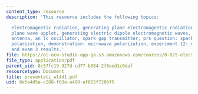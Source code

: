 ```yaml
---
content_type: resource
description: 'This resource includes the following topics:

  electromagnetic radiation, generating plane electromagnetic radiation, generating
  plane wave applet, generating electric dipole electromagnetic waves, quarter-wavelength
  antenna, an lc oscillator, spark gap transmitter, prs question: spark gap antenna,
  polarization, demonstration: microwave polarization, experiment 12: microwaves,
  and exam 3 results.'
file: https://ol-ocw-studio-app-qa.s3.amazonaws.com/courses/8-02t-electricity-and-magnetism-spring-2005/8e5a4d5ac288f03aa480af815f7206f5_presentati_w14d1.pdf
file_type: application/pdf
parent_uid: 8c57fc19-927d-cd77-b384-2f8eed1c0daf
resourcetype: Document
title: presentati_w14d1.pdf
uid: 8e5a4d5a-c288-f03a-a480-af815f7206f5
---
```

